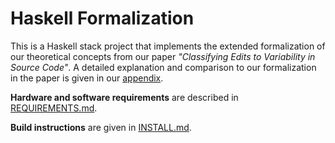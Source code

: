 # Haskell Formalization

This is a Haskell stack project that implements the extended formalization of our theoretical concepts from our paper _"Classifying Edits to Variability in Source Code"_.
A detailed explanation and comparison to our formalization in the paper is given in our [appendix](../appendix/appendix-esecfse22.pdf).

**Hardware and software requirements** are described in [REQUIREMENTS.md](REQUIREMENTS.md).

**Build instructions** are given in [INSTALL.md](INSTALL.md).
